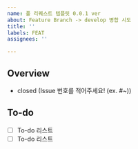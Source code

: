 ```yaml
---
name: 풀 리퀘스트 템플릿 0.0.1 ver
about: Feature Branch -> develop 병합 시도
title: ''
labels: FEAT
assignees: ''

---
```


## Overview

- closed (Issue 번호를 적어주세요! (ex. #~))

## To-do

- [ ] To-do 리스트
- [ ] To-do 리스트
